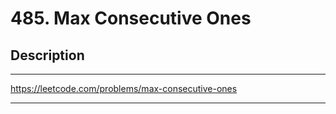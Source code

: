 # 485. Max Consecutive Ones

## Description

---

https://leetcode.com/problems/max-consecutive-ones

---
